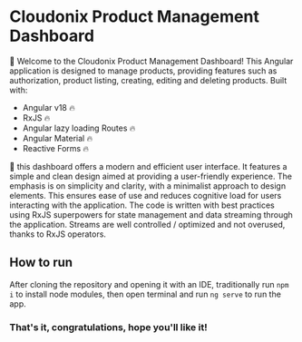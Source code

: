 # Cloudonix Product Management Dashboard 
🫡 Welcome to the Cloudonix Product Management Dashboard! This Angular application is designed to manage products, providing features such as authorization, product listing, creating, editing and deleting products.
Built with:
* Angular v18 🔥
* RxJS 🔥
* Angular lazy loading Routes 🔥
* Angular Material 🔥
* Reactive Forms 🔥
  
🚀 this dashboard offers a modern and efficient user interface. It features a simple and clean design aimed at providing a user-friendly experience. The emphasis is on simplicity and clarity, with a minimalist approach to design elements. This ensures ease of use and reduces cognitive load for users interacting with the application. The code is written with best practices using RxJS superpowers for state management and data streaming through the application. Streams are well controlled / optimized and not overused, thanks to RxJS operators.


## How to run

After cloning the repository and opening it with an IDE, traditionally run `npm i` to install node modules, then open terminal and run `ng serve` to run the app.

### That's it, congratulations, hope you'll like it!
